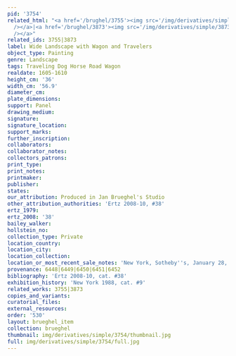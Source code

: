 ```yaml
---
pid: '3754'
related_html: "<a href='/brughel/3755'><img src='/img/derivatives/simple/3755/thumbnail.jpg'
  /></a>|<a href='/brughel/3873'><img src='/img/derivatives/simple/3873/thumbnail.jpg'
  /></a>"
related_ids: 3755|3873
label: Wide Landscape with Wagon and Travelers
object_type: Painting
genre: Landscape
tags: Traveling Dog Horse Road Wagon
realdate: 1605-1610
height_cm: '36'
width_cm: '56.9'
diameter_cm: 
plate_dimensions: 
support: Panel
drawing_medium: 
signature: 
signature_location: 
support_marks: 
further_inscription: 
collaborators: 
collaborator_notes: 
collectors_patrons: 
print_type: 
print_notes: 
printmaker: 
publisher: 
states: 
our_attribution: Produced in Jan Brueghel's Studio
other_attribution_authorities: 'Ertz 2008-10, #38'
ertz_1979: 
ertz_2008: '38'
bailey_walker: 
hollstein_no: 
collection_type: Private
location_country: 
location_city: 
location_collection: 
location_or_most_recent_sale_notes: 'New York, Sotheby''s, January 28, 2000, #56'
provenance: 6448|6449|6450|6451|6452
bibliography: 'Ertz 2008-10, cat. #38'
exhibition_history: 'New York 1988, cat. #9'
related_works: 3755|3873
copies_and_variants: 
curatorial_files: 
external_resources: 
order: '530'
layout: brueghel_item
collection: brueghel
thumbnail: img/derivatives/simple/3754/thumbnail.jpg
full: img/derivatives/simple/3754/full.jpg
---
```

